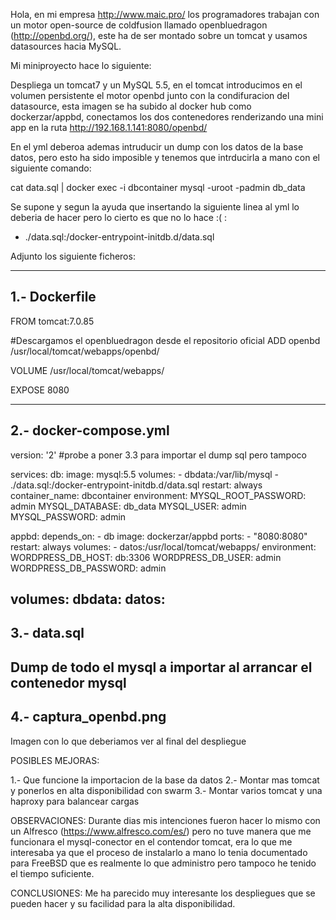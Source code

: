 Hola,
en mi empresa http://www.maic.pro/ los programadores trabajan con un motor open-source de coldfusion llamado openbluedragon (http://openbd.org/), este ha de ser montado sobre un tomcat y usamos datasources hacia MySQL.

Mi miniproyecto hace lo siguiente:

Despliega un tomcat7 y un MySQL 5.5, en el tomcat introducimos en el volumen persistente el motor openbd junto con la condifuracion del datasource, esta imagen se ha subido al docker hub como dockerzar/appbd,
conectamos los dos contenedores renderizando una mini app en la ruta http://192.168.1.141:8080/openbd/

En el yml deberoa ademas intruducir un dump con los datos de la base datos, pero esto ha sido imposible y tenemos que intrducirla a mano con el siguiente comando:

cat data.sql | docker exec -i dbcontainer mysql -uroot -padmin db_data

Se supone y segun la ayuda que insertando la siguiente linea al yml lo deberia de hacer pero lo cierto es que no lo hace :( :

- ./data.sql:/docker-entrypoint-initdb.d/data.sql

Adjunto los siguiente ficheros:

--------------------------------------------------------------------------
1.- Dockerfile
--------------------------------------------------------------------------
FROM tomcat:7.0.85

#Descargamos el openbluedragon desde el repositorio oficial
ADD openbd /usr/local/tomcat/webapps/openbd/

VOLUME /usr/local/tomcat/webapps/

EXPOSE 8080

--------------------------------------------------------------------------
2.- docker-compose.yml
--------------------------------------------------------------------------
version: '2' #probe a poner 3.3 para importar el dump sql pero tampoco

services:
  db:
    image: mysql:5.5
    volumes:
      - dbdata:/var/lib/mysql
      - ./data.sql:/docker-entrypoint-initdb.d/data.sql
    restart: always
    container_name: dbcontainer
    environment:
      MYSQL_ROOT_PASSWORD: admin
      MYSQL_DATABASE: db_data
      MYSQL_USER: admin
      MYSQL_PASSWORD: admin

  appbd:
    depends_on:
      - db
    image: dockerzar/appbd
    ports:
      - "8080:8080"
    restart: always
    volumes:
      - datos:/usr/local/tomcat/webapps/
    environment:
      WORDPRESS_DB_HOST: db:3306
      WORDPRESS_DB_USER: admin
      WORDPRESS_DB_PASSWORD: admin

volumes:
  dbdata:
  datos:
--------------------------------------------------------------------------
3.- data.sql
--------------------------------------------------------------------------
Dump de todo el mysql a importar al arrancar el contenedor mysql
--------------------------------------------------------------------------
4.- captura_openbd.png
--------------------------------------------------------------------------
Imagen con lo que deberiamos ver al final del despliegue

POSIBLES MEJORAS:

1.- Que funcione la importacion de la base da datos
2.- Montar mas tomcat y ponerlos en alta disponibilidad con swarm
3.- Montar varios tomcat y una haproxy para balancear cargas

OBSERVACIONES:
Durante dias mis intenciones fueron hacer lo mismo con un Alfresco (https://www.alfresco.com/es/) pero no tuve manera que me funcionara el mysql-conector en el contendor tomcat, era lo que me interesaba ya que el proceso de instalarlo a mano lo tenia documentado para FreeBSD que es realmente lo que administro pero tampoco he tenido el tiempo suficiente.

CONCLUSIONES:
Me ha parecido muy interesante los despliegues que se pueden hacer y su facilidad para la alta disponibilidad.



